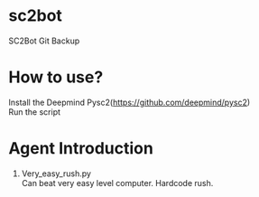# sc2bot
SC2Bot Git Backup
# How to use?
Install the Deepmind Pysc2(https://github.com/deepmind/pysc2)    
Run the script
# Agent Introduction
1. Very_easy_rush.py    
Can beat very easy level computer. Hardcode rush.
